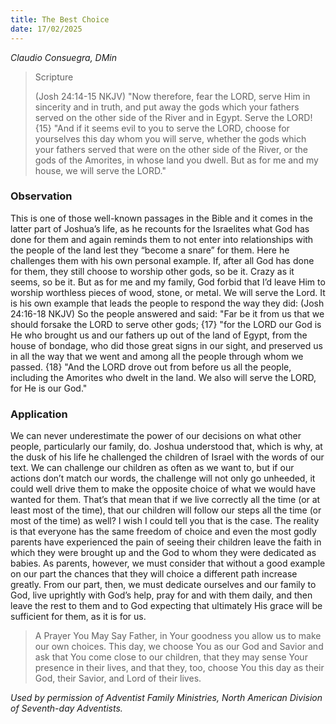 ```yaml
---
title: The Best Choice
date: 17/02/2025
---
```


_Claudio Consuegra, DMin_

> <p>Scripture</p>
> (Josh 24:14-15 NKJV) "Now therefore, fear the LORD, serve Him in sincerity and in truth, and put away the gods which your fathers served on the other side of the River and in Egypt. Serve the LORD! {15} "And if it seems evil to you to serve the LORD, choose for yourselves this day whom you will serve, whether the gods which your fathers served that were on the other side of the River, or the gods of the Amorites, in whose land you dwell. But as for me and my house, we will serve the LORD."

### Observation

This is one of those well-known passages in the Bible and it comes in the latter part of Joshua’s life, as he recounts for the Israelites what God has done for them and again reminds them to not enter into relationships with the people of the land lest they “become a snare” for them. Here he challenges them with his own personal example. If, after all God has done for them, they still choose to worship other gods, so be it. Crazy as it seems, so be it. But as for me and my family, God forbid that I’d leave Him to worship worthless pieces of wood, stone, or metal. We will serve the Lord. It is his own example that leads the people to respond the way they did: (Josh 24:16-18 NKJV) So the people answered and said: "Far be it from us that we should forsake the LORD to serve other gods; {17} "for the LORD our God is He who brought us and our fathers up out of the land of Egypt, from the house of bondage, who did those great signs in our sight, and preserved us in all the way that we went and among all the people through whom we passed. {18} "And the LORD drove out from before us all the people, including the Amorites who dwelt in the land. We also will serve the LORD, for He is our God."

### Application

We can never underestimate the power of our decisions on what other people, particularly our family, do. Joshua understood that, which is why, at the dusk of his life he challenged the children of Israel with the words of our text. We can challenge our children as often as we want to, but if our actions don’t match our words, the challenge will not only go unheeded, it could well drive them to make the opposite choice of what we would have wanted for them. That’s that mean that if we live correctly all the time (or at least most of the time), that our children will follow our steps all the time (or most of the time) as well? I wish I could tell you that is the case. The reality is that everyone has the same freedom of choice and even the most godly parents have experienced the pain of seeing their children leave the faith in which they were brought up and the God to whom they were dedicated as babies. As parents, however, we must consider that without a good example on our part the chances that they will choice a different path increase greatly. From our part, then, we must dedicate ourselves and our family to God, live uprightly with God’s help, pray for and with them daily, and then leave the rest to them and to God expecting that ultimately His grace will be sufficient for them, as it is for us.

> <callout>A Prayer You May Say</callout>
> Father, in Your goodness you allow us to make our own choices. This day, we choose You as our God and Savior and ask that You come close to our children, that they may sense Your presence in their lives, and that they, too, choose You this day as their God, their Savior, and Lord of their lives.

_Used by permission of Adventist Family Ministries, North American Division of Seventh-day Adventists._